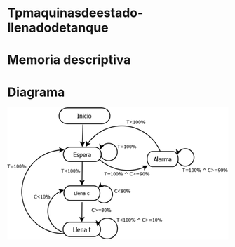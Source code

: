 # Tpmaquinasdeestado-llenadodetanque

# Memoria descriptiva



# Diagrama

![./recursos/fsmtemperatura.png](https://github.com/Nicolascuda/Tpmaquinasdeestado-llenadodetanque/blob/master/Diagrama.png?raw=true)
